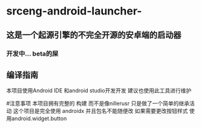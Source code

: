 # srceng-android-launcher-

## 这是一个起源引擎的不完全开源的安卓端的启动器
### 开发中... beta的屎

## 编译指南
本项目使用Android IDE 和android studio开发开发 建议也使用此工具进行维护

#注意事项
本项目拥有完整的 构建 而不是像nillerusr 只是做了一个简单的继承活动
这个项目是完全使用 androidx 并且包名不能随便改
如果需要更改按钮样式 使用android.widget.button